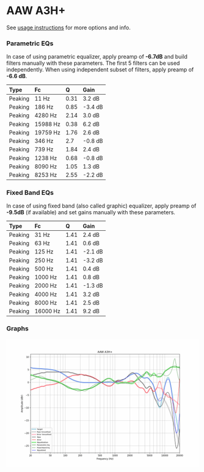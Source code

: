 # AAW A3H+
See [usage instructions](https://github.com/jaakkopasanen/AutoEq#usage) for more options and info.

### Parametric EQs
In case of using parametric equalizer, apply preamp of **-6.7dB** and build filters manually
with these parameters. The first 5 filters can be used independently.
When using independent subset of filters, apply preamp of **-6.6 dB**.

| Type    | Fc       |    Q | Gain    |
|:--------|:---------|:-----|:--------|
| Peaking | 11 Hz    | 0.31 | 3.2 dB  |
| Peaking | 186 Hz   | 0.85 | -3.4 dB |
| Peaking | 4280 Hz  | 2.14 | 3.0 dB  |
| Peaking | 15988 Hz | 0.38 | 6.2 dB  |
| Peaking | 19759 Hz | 1.76 | 2.6 dB  |
| Peaking | 346 Hz   | 2.7  | -0.8 dB |
| Peaking | 739 Hz   | 1.84 | 2.4 dB  |
| Peaking | 1238 Hz  | 0.68 | -0.8 dB |
| Peaking | 8090 Hz  | 1.05 | 1.3 dB  |
| Peaking | 8253 Hz  | 2.55 | -2.2 dB |

### Fixed Band EQs
In case of using fixed band (also called graphic) equalizer, apply preamp of **-9.5dB**
(if available) and set gains manually with these parameters.

| Type    | Fc       |    Q | Gain    |
|:--------|:---------|:-----|:--------|
| Peaking | 31 Hz    | 1.41 | 2.4 dB  |
| Peaking | 63 Hz    | 1.41 | 0.6 dB  |
| Peaking | 125 Hz   | 1.41 | -2.1 dB |
| Peaking | 250 Hz   | 1.41 | -3.2 dB |
| Peaking | 500 Hz   | 1.41 | 0.4 dB  |
| Peaking | 1000 Hz  | 1.41 | 0.8 dB  |
| Peaking | 2000 Hz  | 1.41 | -1.3 dB |
| Peaking | 4000 Hz  | 1.41 | 3.2 dB  |
| Peaking | 8000 Hz  | 1.41 | 2.5 dB  |
| Peaking | 16000 Hz | 1.41 | 9.2 dB  |

### Graphs
![](./AAW%20A3H+.png)